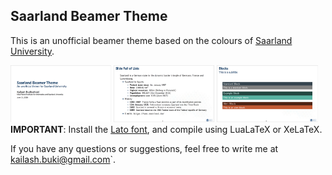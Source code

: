 Saarland Beamer Theme
---------------------
This is an unofficial beamer theme based on the colours of [Saarland University][sic-link].

<div style="float:left">
  <img src="images/sshot1.png" width="32%">
  <img src="images/sshot2.png" width="32%">
  <img src="images/sshot3.png" width="32%">
</div>

**IMPORTANT**: Install the [Lato font][lato-font-link], and compile using LuaLaTeX or XeLaTeX. 

If you have any questions or suggestions, feel free to write me at [kailash.buki@gmail.com](mailto:kailash.buki@gmail.com)`.

[sic-link]: https://saarland-informatics-campus.de/
[lato-font-link]: https://fonts.google.com/specimen/Lato
